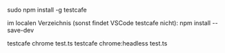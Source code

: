 sudo npm install -g testcafe

im localen Verzeichnis (sonst findet VSCode testcafe nicht):
npm install --save-dev

testcafe chrome test.ts
testcafe chrome:headless test.ts